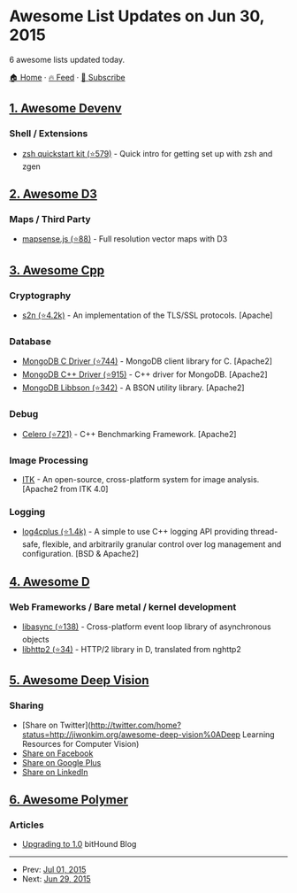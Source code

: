 # Awesome List Updates on Jun 30, 2015

6 awesome lists updated today.

[🏠 Home](/README.md) · [🔥 Feed](https://test.trackawesomelist.com/feed.xml) · [📮 Subscribe](https://trackawesomelist.us17.list-manage.com/subscribe?u=d2f0117aa829c83a63ec63c2f&id=36a103854c)



## [1. Awesome Devenv](/content/jondot/awesome-devenv/README.md)

### Shell / Extensions

*   [zsh quickstart kit (⭐579)](https://github.com/unixorn/zsh-quickstart-kit) - Quick intro for getting set up with zsh and zgen

## [2. Awesome D3](/content/wbkd/awesome-d3/README.md)

### Maps / Third Party

*   [mapsense.js (⭐88)](https://github.com/mapsense/mapsense.js) - Full resolution vector maps with D3

## [3. Awesome Cpp](/content/fffaraz/awesome-cpp/README.md)

### Cryptography

*   [s2n (⭐4.2k)](https://github.com/awslabs/s2n) - An implementation of the TLS/SSL protocols. \[Apache]

### Database

*   [MongoDB C Driver (⭐744)](https://github.com/mongodb/mongo-c-driver) - MongoDB client library for C. \[Apache2]
*   [MongoDB C++ Driver (⭐915)](https://github.com/mongodb/mongo-cxx-driver) - C++ driver for MongoDB. \[Apache2]
*   [MongoDB Libbson (⭐342)](https://github.com/mongodb/libbson) - A BSON utility library. \[Apache2]

### Debug

*   [Celero (⭐721)](https://github.com/DigitalInBlue/Celero) - C++ Benchmarking Framework. \[Apache2]

### Image Processing

*   [ITK](http://www.itk.org/) - An open-source, cross-platform system for image analysis. \[Apache2 from ITK 4.0]

### Logging

*   [log4cplus (⭐1.4k)](https://github.com/log4cplus/log4cplus) - A simple to use C++ logging API providing thread-safe, flexible, and arbitrarily granular control over log management and configuration. \[BSD & Apache2]

## [4. Awesome D](/content/dlang-community/awesome-d/README.md)

### Web Frameworks / Bare metal / kernel development

*   [libasync (⭐138)](https://github.com/etcimon/libasync) -  Cross-platform event loop library of asynchronous objects
*   [libhttp2 (⭐34)](https://github.com/etcimon/libhttp2) -  HTTP/2 library in D, translated from nghttp2

## [5. Awesome Deep Vision](/content/kjw0612/awesome-deep-vision/README.md)

### Sharing

*   \[Share on Twitter]\(<http://twitter.com/home?status=http://jiwonkim.org/awesome-deep-vision%0ADeep> Learning Resources for Computer Vision)
*   [Share on Facebook](http://www.facebook.com/sharer/sharer.php?u=https://jiwonkim.org/awesome-deep-vision)
*   [Share on Google Plus](http://plus.google.com/share?url=https://jiwonkim.org/awesome-deep-vision)
*   [Share on LinkedIn](http://www.linkedin.com/shareArticle?mini=true\&url=https://jiwonkim.org/awesome-deep-vision\&title=Awesome%20Deep%20Vision\&summary=\&source=)

## [6. Awesome Polymer](/content/Granze/awesome-polymer/README.md)

### Articles

*   [Upgrading to 1.0](https://www.bithound.io/blog/post/upgrading-to-polymer-10) bitHound Blog

---

- Prev: [Jul 01, 2015](/content/2015/07/01/README.md)
- Next: [Jun 29, 2015](/content/2015/06/29/README.md)